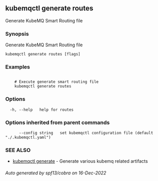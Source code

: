 ## kubemqctl generate routes

Generate KubeMQ Smart Routing file

### Synopsis

Generate KubeMQ Smart Routing file

```
kubemqctl generate routes [flags]
```

### Examples

```

	# Execute generate smart routing file
 	kubemqctl generate routes

```

### Options

```
  -h, --help   help for routes
```

### Options inherited from parent commands

```
      --config string   set kubemqctl configuration file (default "./.kubemqctl.yaml")
```

### SEE ALSO

* [kubemqctl generate](kubemqctl_generate.md)	 - Generate various kubemq related artifacts

###### Auto generated by spf13/cobra on 16-Dec-2022
